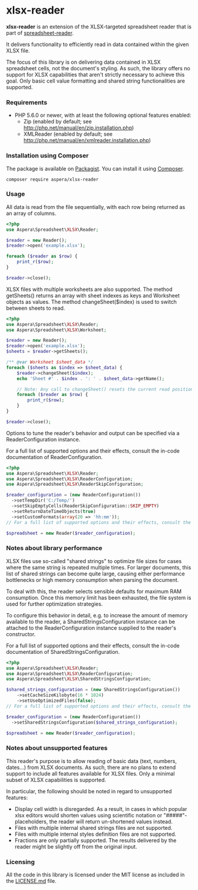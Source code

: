 # xlsx-reader

__xlsx-reader__ is an extension of the XLSX-targeted spreadsheet reader that is part of [spreadsheet-reader](https://github.com/nuovo/spreadsheet-reader). 

It delivers functionality to efficiently read in data contained within the given XLSX file.

The focus of this library is on delivering data contained in XLSX spreadsheet cells, not the document's styling.
As such, the library offers no support for XLSX capabilities that aren't strictly necessary to achieve this goal.
Only basic cell value formatting and shared string functionalities are supported.

### Requirements
*  PHP 5.6.0 or newer, with at least the following optional features enabled:
    *  Zip (enabled by default; see <http://php.net/manual/en/zip.installation.php>)
    *  XMLReader (enabled by default; see <http://php.net/manual/en/xmlreader.installation.php>)

### Installation using Composer
The package is available on [Packagist](https://packagist.org/packages/aspera/xlsx-reader).
You can install it using [Composer](https://getcomposer.org/).

```
composer require aspera/xlsx-reader
```

### Usage

All data is read from the file sequentially, with each row being returned as an array of columns.

```php
<?php
use Aspera\Spreadsheet\XLSX\Reader;

$reader = new Reader();
$reader->open('example.xlsx');

foreach ($reader as $row) {
    print_r($row);
}

$reader->close();
```

XLSX files with multiple worksheets are also supported.
The method getSheets() returns an array with sheet indexes as keys and Worksheet objects as values.
The method changeSheet($index) is used to switch between sheets to read.

```php
<?php
use Aspera\Spreadsheet\XLSX\Reader;
use Aspera\Spreadsheet\XLSX\Worksheet;

$reader = new Reader();
$reader->open('example.xlsx');
$sheets = $reader->getSheets();

/** @var Worksheet $sheet_data */
foreach ($sheets as $index => $sheet_data) {
    $reader->changeSheet($index);
    echo 'Sheet #' . $index . ': ' . $sheet_data->getName();

    // Note: Any call to changeSheet() resets the current read position to the beginning of the selected sheet.
    foreach ($reader as $row) {
        print_r($row);
    }
}

$reader->close();
```

Options to tune the reader's behavior and output can be specified via a ReaderConfiguration instance.

For a full list of supported options and their effects, consult the in-code documentation of ReaderConfiguration.

```php
<?php
use Aspera\Spreadsheet\XLSX\Reader;
use Aspera\Spreadsheet\XLSX\ReaderConfiguration;
use Aspera\Spreadsheet\XLSX\ReaderSkipConfiguration;

$reader_configuration = (new ReaderConfiguration())
  ->setTempDir('C:/Temp/')
  ->setSkipEmptyCells(ReaderSkipConfiguration::SKIP_EMPTY)
  ->setReturnDateTimeObjects(true)
  ->setCustomFormats(array(20 => 'hh:mm'));
// For a full list of supported options and their effects, consult the in-code documentation of ReaderConfiguration.

$spreadsheet = new Reader($reader_configuration);
```

### Notes about library performance
XLSX files use so-called "shared strings" to optimize file sizes for cases where the same string is repeated multiple times.
For larger documents, this list of shared strings can become quite large, causing either performance bottlenecks or
high memory consumption when parsing the document.

To deal with this, the reader selects sensible defaults for maximum RAM consumption. Once this memory limit has been
exhausted, the file system is used for further optimization strategies.

To configure this behavior in detail, e.g. to increase the amount of memory available to the reader, a SharedStringsConfiguration
instance can be attached to the ReaderConfiguration instance supplied to the reader's constructor.

For a full list of supported options and their effects, consult the in-code documentation of SharedStringsConfiguration.

```php
<?php
use Aspera\Spreadsheet\XLSX\Reader;
use Aspera\Spreadsheet\XLSX\ReaderConfiguration;
use Aspera\Spreadsheet\XLSX\SharedStringsConfiguration;

$shared_strings_configuration = (new SharedStringsConfiguration())
    ->setCacheSizeKilobyte(16 * 1024)
    ->setUseOptimizedFiles(false);
// For a full list of supported options and their effects, consult the in-code documentation of SharedStringsConfiguration.

$reader_configuration = (new ReaderConfiguration())
  ->setSharedStringsConfiguration($shared_strings_configuration);

$spreadsheet = new Reader($reader_configuration);
```

### Notes about unsupported features
This reader's purpose is to allow reading of basic data (text, numbers, dates...) from XLSX documents. As such,
there are no plans to extend support to include all features available for XLSX files. Only a minimal
subset of XLSX capabilities is supported.

In particular, the following should be noted in regard to unsupported features:
- Display cell width is disregarded. As a result, in cases in which popular xlsx editors would shorten values using
  scientific notation or "#####"-placeholders, the reader will return un-shortened values instead.
- Files with multiple internal shared strings files are not supported.
- Files with multiple internal styles definition files are not supported.
- Fractions are only partially supported. The results delivered by the reader might be slightly off from the original input.

### Licensing
All the code in this library is licensed under the MIT license as included in the [LICENSE.md](LICENSE.md) file.